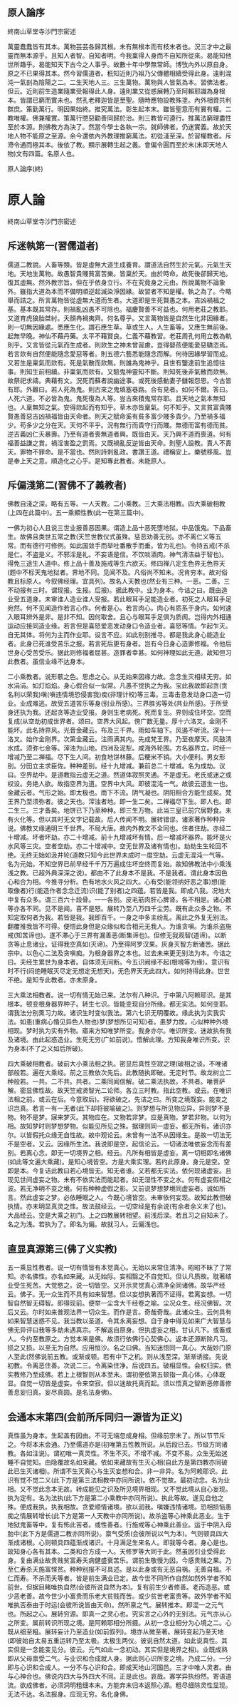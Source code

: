 ## 原人論序

終南山草堂寺沙門宗密述

萬靈蠢蠢皆有其本。萬物芸芸各歸其根。未有無根本而有枝末者也。況三才中之最靈而無本源乎。且知人者智。自知者明。今我稟得人身而不自知所從來。曷能知他世所趣乎。曷能知天下古今之人事乎。故數十年中學無常師。博攷內外以原自身。原之不已果得其本。然今習儒道者。秖知近則乃祖乃父傳體相續受得此身。遠則混沌一氣剖為陰陽之二。二生天地人三。三生萬物。萬物與人皆氣為本。習佛法者。但云。近則前生造業隨業受報得此人身。遠則業又從惑展轉乃至阿賴耶識為身根本。皆謂已窮而實未也。然孔老釋迦皆是至聖。隨時應物設教殊塗。內外相資共利群庶。策勤萬行。明因果始終。推究萬法。彰生起本末。雖皆聖意而有實有權。二教唯權。佛兼權實。策萬行懲惡勸善同歸於治。則三教皆可遵行。推萬法窮理盡性至於本源。則佛教方為決了。然當今學士各執一宗。就師佛者。仍迷實義。故於天地人物不能原之至源。余今還依內外教理推窮萬法。初從淺至深。於習權教者。斥滯令通而極其本。後依了教。顯示展轉生起之義。會偏令圓而至於末(末即天地人物)文有四篇。名原人也。

原人論序(終)

# 原人論

終南山草堂寺沙門宗密述

## 斥迷執第一(習儒道者)

儒道二教說。人畜等類。皆是虛無大道生成養育。謂道法自然生於元氣。元氣生天地。天地生萬物。故愚智貴賤貧富苦樂。皆稟於天。由於時命。故死後卻歸天地。復其虛無。然外教宗旨。但在乎依身立行。不在究竟身之元由。所說萬物不論象外。雖指大道為本而不備明順逆起滅染淨因緣。故習者不知是權。執之為了。今略舉而詰之。所言萬物皆從虛無大道而生者。大道即是生死賢愚之本。吉凶禍福之基。基本既其常存。則禍亂凶愚不可除也。福慶賢善不可益也。何用老莊之教耶。又道育虎狼胎桀紂。夭顏冉禍夷齊。何名尊乎。又言萬物皆是自然生化非因緣者。則一切無因緣處。悉應生化。謂石應生草。草或生人。人生畜等。又應生無前後。起無早晚。神仙不藉丹藥。太平不藉賢良。仁義不藉教習。老莊周孔何用立教為軌則乎。又言皆從元氣而生成者。則欻生之神未曾習慮。豈得嬰孩便能愛惡驕恣焉。若言欻有自然便能隨念愛惡等者。則五德六藝悉能隨念而解。何待因緣學習而成。又若生是稟氣而欻有。死是氣散而欻無。則誰為鬼神乎。且世有鑒達前生追憶往事。則知生前相續。非稟氣而欻有。又驗鬼神靈知不斷。則知死後非氣散而欻無。故祭祀求禱。典藉有文。況死而蘇者說幽途事。或死後感動妻子讎報怨恩。今古皆有耶。外難曰。若人死為鬼。則古來之鬼填塞巷路。合有見者。如何不爾。答曰。人死六道。不必皆為鬼。鬼死復為人等。豈古來積鬼常存耶。且天地之氣本無知也。人稟無知之氣。安得欻起而有知乎。草木亦皆稟氣。何不知乎。又言貧富貴賤賢愚善惡吉凶禍福皆由天命者。則天之賦命奚有貧多富少賤多貴少。乃至禍多福少。苟多少之分在天。天何不平乎。況有無行而貴守行而賤。無德而富有德而貧。逆吉義凶仁夭暴壽。乃至有道者喪無道者興。既皆由天。天乃興不道而喪道。何有福善益謙之賞。禍淫害盈之罰焉。又既禍亂反逆皆由天命。則聖人設教。責人不責天。罪物不罪命。是不當也。然則詩刺亂政。書讚王道。禮稱安上。樂號移風。豈是奉上天之意。順造化之心乎。是知專此教者。未能原人。

## 斥偏淺第二(習佛不了義教者)

佛教自淺之深。略有五等。一人天教。二小乘教。三大乘法相教。四大乘破相教(上四在此篇中)。五一乘顯性教(此一在第三篇中)。

一佛为初心人且说三世业报善恶因果。谓造上品十恶死堕地狱。中品饿鬼。下品畜生。故佛且类世五常之教(天竺世教仪式虽殊。惩恶劝善无别。亦不离仁义等五常。而有德行可修例。如此国敛手而举吐番散手而垂。皆为礼也)。令持五戒(不杀是仁。不盗是义。不邪淫是礼。不妄语是信。不饮啖酒肉。神气清洁益于智也)。得免三途生人道中。修上品十善及施戒等生六欲天。修四禅八定生色界无色界天(题中不标天鬼地狱者。界地不同。见闻不及。凡俗尚不知末。况肯穷本。故对俗教且标原人。今叙佛经理。宜具列)。故名人天教也(然业有三种。一恶。二善。三不动报有三时。谓现报。生报。后报)。据此教中。业为身本。今诘之曰。既由造业受五道身。未审谁人造业谁人受报。若此眼耳手足能造业者。初死之人眼耳手足宛然。何不见闻造作若言心作。何者是心。若言肉心。肉心有质系于身内。如何速入眼耳辨外是非。是非不知。因何取舍。且心与眼耳手足俱为质阂。岂得内外相通运动应接同造业缘。若言但是喜怒爱恶发动身口令造业者。喜怒等情。乍起乍灭。自无其体。将何为主而作业耶。设言不应。如此别别推寻。都是我此身心能造业者。此身已死谁受苦乐之报。若言死后更有身者。岂有今日身心造罪修福。令他后世身心受苦受乐。据此则修福者屈甚。造罪者幸甚。如何神理如此无道。故知但习此教者。虽信业缘不达身本。

二小乘教者。说形骸之色。思虑之心。从无始来因缘力故。念念生灭相续无穷。如水涓涓。如灯焰焰。身心假合似一似常。凡愚不觉执之为我。宝此我故即起贪(贪名利以荣我)嗔(嗔违情境恐侵害我)痴(非理计校)等三毒。三毒击意发动身口造一切业。业成难逃。故受五道苦乐等身(别业所感)。三界胜劣等处(共业所感)。于所受身还执为我。还起贪等造业受报。身则生老病死。死而复生。界则成住坏空。空而复成(从空劫初成世界者。颂曰。空界大风起。傍广数无量。厚十六洛叉。金刚不能坏。此名持界风。光音金藏云。布及三千界。雨如车轴下。风遏不听流。深十一洛叉。始作金刚界。次第金藏云。注雨满其内。先成梵王界。乃至夜摩天。风鼓清水成。须弥七金等。滓浊为山地。四洲及泥犁。咸海外轮围。方名器界立。时经一增减乃至二禅福。尽下生人间。初食地饼林藤。后粳米不销。大小便利。男女形别。分田立主求臣佐。种种差别。经十九增减。兼前总二十增减。名为成劫。议曰。空界劫中。是道教指云虚无之道。然道体寂照灵通。不是虚无。老氏或迷之或权设。务绝人欲。故指空界为道。空界中大风。即彼混沌一气。故彼云道生一也。金藏云者。气形之始。即太极也。雨下不流。阴气凝也。阴阳相合方能生成矣。梵王界乃至须弥者。彼之天也。滓浊者地。即一生二矣。二禅福尽下生。即人也。即二生三。三才备矣。地饼已下乃至种种。即三生万物。此当三皇已前穴居野食。未有火化等。但以其时无文字记载故。后人传闻不明。展转错谬。诸家著作种种异说。佛教又缘通明三千世界。不局大唐。故内外教文不全同也。住者住劫。亦经二十增减。坏者坏劫。亦二十增减。前十九增减坏有情。后一增减坏器界。能坏是火水风等三灾。空者空劫。亦二十增减中。空无世界及诸有情也)。劫劫生生轮回不绝。无终无始如汲井轮(道教只知今此世界未成时一度空劫。云虚无混沌一气等。名为元始。不知空界已前早经千千万万遍成住坏空终而复始。故知佛教法中小乘浅浅之教。已超外典深深之说)。都由不了此身本不是我。不是我者。谓此身本因色心和合为相。今推寻分析。色有地水火风之四大。心有受(能领纳好恶之事)想(能取像者)行(能造作者念念迁流)识(能了别者)之四蕴。若皆是我。即成八我。况地大中复有众多。谓三百六十段骨。一一各别。皮毛筋肉肝心脾肾。各不相是。诸心数等亦各不同。见不是闻。喜不是怒。展转乃至八万四千尘劳。既有此众多之物。不知定取何者为我。若皆是我。我即百千。一身之中多主纷乱。离此之外复无别法。翻覆推我皆不可得。便悟此身但是众缘似和合相元无我人。为谁贪嗔。为谁杀盗施戒(知苦谛也)。遂不滞心于三界有漏善恶(断集谛也)。但修无我观智(道谛)。以断贪等止息诸业。证得我空真如(灭谛)。乃至得阿罗汉果。灰身灭智方断诸苦。据此宗中。以色心二法及贪嗔痴。为根身器界之本也。过去未来更无别法为本。今诘之曰。夫经生累世为身本者。自体须无间断。今五识阙缘不起(根境等为缘)。意识有时不行(闷绝睡眠灭尽定无想定无想天)。无色界天无此四大。如何持得此身。世世不绝。是知专此教者。亦未原身。

三大乘法相教者。说一切有情无始已来。法尔有八种识。于中第八阿赖耶识。是其根本。顿变根身器界种子。转生七识。皆能变现自分所缘。都无实法。如何变耶。谓我法分别熏习力故。诸识生时变似我法。第六七识无明覆故。缘此执为实我实法。如患(重病心惛见异色人物也)梦(梦想所见可知)者。患梦力故。心似种种外境相现。梦时执为实有外物。寤来方知唯梦所变。我身亦尔。唯识所变。迷故执有我及诸境。由此起惑造业。生死无穷(广如前说)。悟解此理。方知我身唯识所变。识为身本(不了之义如后所破)。

四大乘破相教者。破前大小乘法相之执。密显后真性空寂之理(破相之谈。不唯诸部般若。遍在大乘经。前之三教依次先后。此教随执即破。无定时节。故龙树立二种般若。一共。二不共。共者。二乘同闻信解。破二乘法执故。不共者。唯菩萨解。密显佛性故。故天竺戒贤智光二论师。各立三时教。指此空教。或云。在唯识法相之前。或云在后。今意取后)。将欲破之。先诘之曰。所变之境既妄。能变之识岂真。若言一有一无者(此下却将彼喻破之)。则梦想与所见物应异。异则梦不是物。物不是梦。寐来梦灭。其物应在。又物若非梦。应是真物。梦若非物。以何为相。故知梦时则梦想梦物。似能见所见之殊。据理则同一虚妄。都无所有。诸识亦尔。以皆假托众缘无自性故。故中观论云。未曾有一法不从因缘生。是故一切法无不是空者。又云。因缘所生法。我说即是空。起信论云。一切诸法唯依妄念而有差别。若离心念。即无一切境界之相。经云。凡所有相皆是虚妄。离一切相即名诸佛(如此等文遍大乘藏)。是知心境皆空。方是大乘实理。若约此原身。身元是空。空即是本。今复诘此教曰若心境皆无。知无者谁。又若都无实法。依何现诸虚妄。且现见世间虚妄之物。未有不依实法而能起者。如无湿性不变之水。何有虚妄假相之波。若无净明不变之境。何有种种虚假之影。又前说梦想梦境同虚妄者。诚如所言。然此虚妄之梦。必依睡眠之人。今既心境皆空。未审依何妄现。故知此教但破执情。亦未明显真灵之性。故法鼓经云。一切空经是有余说(有余者余义未了也)。大品经云。空是大乘之初门。上之四教展转相望。前浅后深。若且习之自知未了。名之为浅。若执为了。即名为偏。故就习人。云偏浅也。

## 直显真源第三(佛了义实教)

五一乘显性教者。说一切有情皆有本觉真心。无始以来常住清净。昭昭不昧了了常知。亦名佛性。亦名如来藏。从无始际。妄相翳之不自觉知。但认凡质故。耽著结业受生死苦。大觉愍之。说一切皆空。又开示灵觉真心清净全同诸佛。故华严经云。佛子。无一众生而不具有如来智慧。但以妄想执著而不证得。若离妄想。一切智自然智无碍智。即得现前。便举一尘含大千经卷之喻。尘况众生。经况佛智。次后又云。尔时如来普观法界一切众生。而作是言。奇哉奇哉。此诸众生。云何具有如来智慧迷惑不见。我当教以圣道。令其永离妄想。自于身中得见如来广大智慧与佛无异评曰我等多劫未遇真宗。不解返自原身。但执虚妄之相。甘认凡下。或畜或人。今约至教原之。方觉本来是佛。故须行依佛行心契佛心。返本还源断除凡习。损之又损。以至无为自然。应用恒沙。名之曰佛。当知迷悟同一真心。大哉妙门原人至此(然佛说前五教。或渐或顿。若有中下之机。则从浅至深。渐渐诱接。先说初教。令离恶住善。次说二三。令离染住净。后说四五。破相显性。会权归实。依实教修乃至成佛。若上上根智则从本至末。谓初便依第五顿指一真心体。心体既显。自觉一切皆是虚妄。令来空寂。但以迷故托真而起。须以悟真之智断恶修善修善息妄归真。妄尽真圆。是名法身佛)。

## 会通本末第四(会前所斥同归一源皆为正义)

真性虽为身本。生起盖有因由。不可无端忽成身相。但缘前宗未了。所以节节斥之。今将本末会通。乃至儒道亦是(初唯第五性教所说。从后段已去。节级方同诸教。各如注说)。谓初唯一真灵性。不生不灭。不增不减。不变不易。众生无始迷睡不自觉知。由隐覆故名如来藏。依如来藏故有生灭心相(自此方是第四教亦同破此已生灭诸相)。所谓不生灭真心与生灭妄想和合。非一非异。名为阿赖耶识。此识有觉不觉二义(此下方是第三法相教中亦同所说)。依不觉故。最初动念。名为业相。又不觉此念本无故。转成能见之识及所见境界相现。又不觉此境从自心妄现。执为定有。名为法执(此下方是第二小乘教中亦同所说)。执此等故。遂见自他之殊。便成我执。执我相故。贪爱顺情诸境。欲以润我。嗔嫌违情诸境。恐相损恼愚痴之情展转增长(此下方是第一人天教中亦同所说)。故杀盗等心神乘此恶业。生于地狱鬼畜等中。复有怖此苦者。或性善者。行施戒等心神乘此善业。运于中阴入母胎中(此下方是儒道二教亦同所说)。禀气受质(会彼所说以气为本)。气则顿具四大渐成诸根。心则顿具四蕴渐成诸识。十月满足生来名人。即我等今者。身心是也。故知身心各有其本。二类和合方成一人。天修罗等大同于此。然虽因引业受得此身。复由满业故贵贱贫富寿夭病健盛衰苦乐。谓前生敬慢为因。今感贵贱之果。乃至仁寿杀夭施富悭贫。种种别报不可具述。是以此身或有无恶自祸。无善自福。不仁而寿。不杀而夭等者。皆是前生满业已定。故今世不同所作自然如然外学者不知前世。但据目睹唯执自然(会彼所说自然为本)。复有前生少者修善。老而造恶。或少恶老善。故今世少小富贵而乐老大贫贱而苦。或少贫苦老富贵等。故外学者不知唯执否泰由于时运(会彼所说皆由天命)。然所禀之气。展转推本。即混一之元气也。所起之心。展转穷源。即真一之灵心也。究实言之心外的无别法。元气亦从心之所变。属前转识所现之境。是阿赖耶相分所摄。从初一念业相分为心境之二。心既从细至粗。展转妄计乃至造业(如前叙列)。境亦从微至著。展转变起乃至天地(即彼始自太易五重运转乃至太极。太极生两仪。彼说自然太道。如此说真性。其实但是一念能变见分。彼云。元气如此一念初动。其实但是境界之相)。业既成熟即从父母禀受二气。与业识和合成就人身。据此则心识所变之境。乃成二分。一分即与心识和合成人。一分不与心识和合。即成天地山河国邑。三才中唯人灵者。由与心神合也。佛说内四大与外四大不同。正是此也。哀哉。寡学异执纷然。寄语道流。欲成佛者。必须洞明粗细本末。方能弃末归本返照心源。粗尽细除灵性显现。无法不达。名法报身。应现无穷。名化身佛。